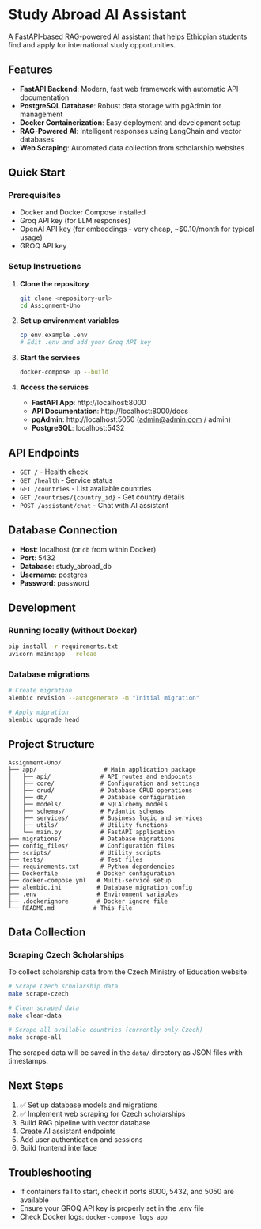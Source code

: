 # Study Abroad AI Assistant

A FastAPI-based RAG-powered AI assistant that helps Ethiopian students find and apply for international study opportunities.

## Features

- **FastAPI Backend**: Modern, fast web framework with automatic API documentation
- **PostgreSQL Database**: Robust data storage with pgAdmin for management
- **Docker Containerization**: Easy deployment and development setup
- **RAG-Powered AI**: Intelligent responses using LangChain and vector databases
- **Web Scraping**: Automated data collection from scholarship websites

## Quick Start

### Prerequisites
- Docker and Docker Compose installed
- Groq API key (for LLM responses)
- OpenAI API key (for embeddings - very cheap, ~$0.10/month for typical usage)
- GROQ API key

### Setup Instructions

1. **Clone the repository**
   ```bash
   git clone <repository-url>
   cd Assignment-Uno
   ```

2. **Set up environment variables**
   ```bash
   cp env.example .env
   # Edit .env and add your Groq API key
   ```

3. **Start the services**
   ```bash
   docker-compose up --build
   ```

4. **Access the services**
   - **FastAPI App**: http://localhost:8000
   - **API Documentation**: http://localhost:8000/docs
   - **pgAdmin**: http://localhost:5050 (admin@admin.com / admin)
   - **PostgreSQL**: localhost:5432

## API Endpoints

- `GET /` - Health check
- `GET /health` - Service status
- `GET /countries` - List available countries
- `GET /countries/{country_id}` - Get country details
- `POST /assistant/chat` - Chat with AI assistant

## Database Connection

- **Host**: localhost (or `db` from within Docker)
- **Port**: 5432
- **Database**: study_abroad_db
- **Username**: postgres
- **Password**: password

## Development

### Running locally (without Docker)
```bash
pip install -r requirements.txt
uvicorn main:app --reload
```

### Database migrations
```bash
# Create migration
alembic revision --autogenerate -m "Initial migration"

# Apply migration
alembic upgrade head
```

## Project Structure

```
Assignment-Uno/
├── app/                   # Main application package
│   ├── api/              # API routes and endpoints
│   ├── core/             # Configuration and settings
│   ├── crud/             # Database CRUD operations
│   ├── db/               # Database configuration
│   ├── models/           # SQLAlchemy models
│   ├── schemas/          # Pydantic schemas
│   ├── services/         # Business logic and services
│   ├── utils/            # Utility functions
│   └── main.py           # FastAPI application
├── migrations/           # Database migrations
├── config_files/         # Configuration files
├── scripts/              # Utility scripts
├── tests/                # Test files
├── requirements.txt      # Python dependencies
├── Dockerfile           # Docker configuration
├── docker-compose.yml   # Multi-service setup
├── alembic.ini          # Database migration config
├── .env                 # Environment variables
├── .dockerignore        # Docker ignore file
└── README.md           # This file
```

## Data Collection

### Scraping Czech Scholarships
To collect scholarship data from the Czech Ministry of Education website:

```bash
# Scrape Czech scholarship data
make scrape-czech

# Clean scraped data
make clean-data

# Scrape all available countries (currently only Czech)
make scrape-all
```

The scraped data will be saved in the `data/` directory as JSON files with timestamps.

## Next Steps

1. ✅ Set up database models and migrations
2. ✅ Implement web scraping for Czech scholarships
3. Build RAG pipeline with vector database
4. Create AI assistant endpoints
5. Add user authentication and sessions
6. Build frontend interface

## Troubleshooting

- If containers fail to start, check if ports 8000, 5432, and 5050 are available
- Ensure your GROQ API key is properly set in the .env file
- Check Docker logs: `docker-compose logs app`
